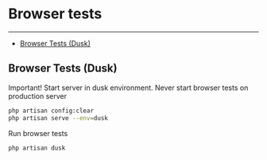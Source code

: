 # Browser tests

---

- [Browser Tests (Dusk)](#section-1)


<a name="section-1"></a>
## Browser Tests (Dusk)
Important! Start server in dusk environment. Never start browser tests on production server

```bash
php artisan config:clear
php artisan serve --env=dusk
```

Run browser tests

```bash
php artisan dusk
```